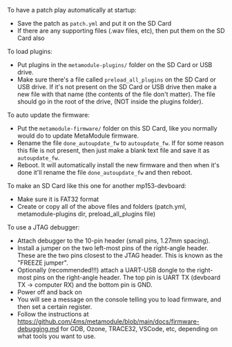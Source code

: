To have a patch play automatically at startup:

 - Save the patch as `patch.yml` and put it on the SD Card
 - If there are any supporting files (.wav files, etc), then put them on the SD Card also

To load plugins:

 - Put plugins in the `metamodule-plugins/` folder on the SD Card or USB drive.
 - Make sure there's a file called `preload_all_plugins` on the SD Card or USB drive. If 
   it's not present on the SD Card or USB drive then make a new file with that name
   (the contents of the file don't matter). The file should go in the root of the drive,
   (NOT inside the plugins folder).

To auto update the firmware:

 - Put the `metamodule-firmware/` folder on this SD Card, like you normally would do to update MetaModule firmware.
 - Rename the file `done_autoupdate_fw` to `autoupdate_fw`. If for some reason this file is not present, then just make a blank text file and save it as `autoupdate_fw`.
 - Reboot. It will automatically install the new firmware and then when it's done it'll rename the file `done_autoupdate_fw` and then reboot.


To make an SD Card like this one for another mp153-devboard:

 - Make sure it is FAT32 format
 - Create or copy all of the above files and folders (patch.yml, metamodule-plugins dir, preload_all_plugins file)

To use a JTAG debugger:

 - Attach debugger to the 10-pin header (small pins, 1.27mm spacing).
 - Install a jumper on the two left-most pins of the right-angle header. These are the two pins closest to the JTAG header. This is known as the "FREEZE jumper".
 - Optionally (recommended!!!) attach a UART-USB dongle to the right-most pins on the right-angle header. The top pin is UART TX (devboard TX -> computer RX) and the bottom pin is GND.
 - Power off and back on
 - You will see a message on the console telling you to load firmware, and then set a certain register. 
 - Follow the instructions at https://github.com/4ms/metamodule/blob/main/docs/firmware-debugging.md for GDB, Ozone, TRACE32, VSCode, etc, depending on what tools you want to use.

